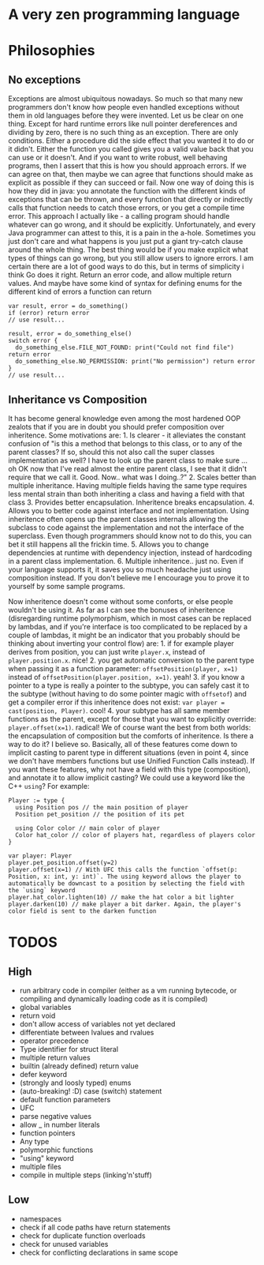# A very zen programming language





# Philosophies
## No exceptions
Exceptions are almost ubiquitous nowadays. So much so that many new programmers don't know how people even handled exceptions without them in old languages before they were invented.
Let us be clear on one thing. Except for hard runtime errors like null pointer dereferences and dividing by zero, there is no such thing as an exception. There are only conditions. Either a procedure did the side effect that you wanted it to do or it didn't. Either the function you called gives you a valid value back that you can use or it doesn't. And if you want to write robust, well behaving programs, then I assert that this is how you should approach errors. If we can agree on that, then maybe we can agree that functions should make as explicit as possible if they can succeed or fail. Now one way of doing this is how they did in java: you annotate the function with the different kinds of exceptions that can be thrown, and every function that directly or indirectly calls that function needs to catch those errors, or you get a compile time error. This approach I actually like - a calling program should handle whatever can go wrong, and it should be explicitly. Unfortunately, and every Java programmer can attest to this, it is a pain in the a-hole. Sometimes you just don't care and what happens is you just put a giant try-catch clause around the whole thing. The best thing would be if you make explicit what types of things can go wrong, but you still allow users to ignore errors. I am certain there are a lot of good ways to do this, but in terms of simplicity i think Go does it right. Return an error code, and allow multiple return values. And maybe have some kind of syntax for defining enums for the different kind of errors a function can return
   ```
   var result, error = do_something()
   if (error) return error
   // use result...

   result, error = do_something_else()
   switch error {
     do_something_else.FILE_NOT_FOUND: print("Could not find file") return error
     do_something_else.NO_PERMISSION: print("No permission") return error
   }
   // use result...
   ```
## Inheritance vs Composition
It has become general knowledge even among the most hardened OOP zealots that if you are in doubt you should prefer composition over inheritence. Some motivations are:
    1. Is clearer - it alleviates the constant confusion of "is this a method that belongs to this class, or to any of the parent classes? If so, should this not also call the super classes implementation as well? I have to look up the parent class to make sure ... oh OK now that I've read almost the entire parent class, I see that it didn't require that we call it. Good. Now.. what was I doing..?"
    2. Scales better than multiple inheritance. Having multiple fields having the same type requires less mental strain than both inheriting a class and having a field with that class
    3. Provides better encapsulation. Inheritence breaks encapsulation.
    4. Allows you to better code against interface and not implementation. Using inheritence often opens up the parent classes internals allowing the subclass to code against the implementation and not the interface of the superclass. Even though programmers should know not to do this, you can bet it still happens all the frickin time.
    5. Allows you to change dependencies at runtime with dependency injection, instead of hardcoding in a parent class implementation.
    6. Multiple inheritence.. just no. Even if your language supports it, it saves you so much headache just using composition instead. If you don't believe me I encourage you to prove it to yourself by some sample programs.
   
Now inheritence doesn't come without some conforts, or else people wouldn't be using it.
As far as I can see the bonuses of inheritence (disregarding runtime polymorphism, which in most cases can be replaced by lambdas, and if you're interface is too complicated to be replaced by a couple of lambdas, it might be an indicator that you probably should be thinking about inverting your control flow) are:
    1. if for example player derives from position, you can just write `player.x`, instead of `player.position.x`. nice!
    2. you get automatic conversion to the parent type when passing it as a function parameter: `offsetPosition(player, x=1)` instead of `offsetPosition(player.position, x=1)`. yeah!
    3. if you know a pointer to a type is really a pointer to the subtype, you can safely cast it to the subtype (without having to do some pointer magic with `offsetof`) and get a compiler error if this inheritence does not exist: `var player = cast(position, Player)`. cool!
    4. your subtype has all same member functions as the parent, except for those that you want to explicitly override: `player.offset(x=1)`. radical!
   We of course want the best from both worlds: the encapsulation of composition but the comforts of inheritence. Is there a way to do it? I believe so.
   Basically, all of these features come down to implicit casting to parent type in different situations (even in point 4, since we don't have members functions but use Unified Function Calls instead). If you want these features, why not have a field with this type (composition), and annotate it to allow implicit casting? We could use a keyword like the C++ `using`?
   For example:

  ```
  Player := type {
    using Position pos // the main position of player
    Position pet_position // the position of its pet

    using Color color // main color of player
    Color hat_color // color of players hat, regardless of players color
  }

  var player: Player
  player.pet_position.offset(y=2)
  player.offset(x=1) // With UFC this calls the function `offset(p: Position, x: int, y: int)`. The using keyword allows the player to automatically be downcast to a position by selecting the field with the `using` keyword
  player.hat_color.lighten(10) // make the hat color a bit lighter
  player.darken(10) // make player a bit darker. Again, the player's color field is sent to the darken function
  ```


# TODOS
## High
 * run arbitrary code in compiler (either as a vm running bytecode, or compiling and dynamically loading code as it is compiled)
 * global variables
 * return void
 * don't allow access of variables not yet declared
 * differentiate between lvalues and rvalues
 * operator precedence
 * Type identifier for struct literal
 * multiple return values
 * builtin (already defined) return value
 * defer keyword
 * (strongly and loosly typed) enums
 * (auto-breaking! :D) case (switch) statement
 * default function parameters
 * UFC
 * parse negative values
 * allow _ in number literals
 * function pointers
 * Any type
 * polymorphic functions
 * "using" keyword
 * multiple files
 * compile in multiple steps (linking'n'stuff)

## Low
 * namespaces
 * check if all code paths have return statements
 * check for duplicate function overloads
 * check for unused variables
 * check for conflicting declarations in same scope

